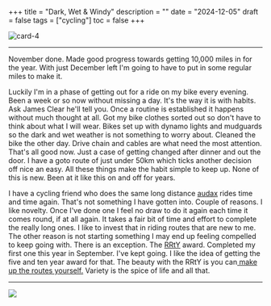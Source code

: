 +++
title = "Dark, Wet & Windy"
description = ""
date = "2024-12-05"
draft = false
tags = ["cycling"]
toc = false
+++

<img src="https://i.ibb.co/8gWGkLwS/card-4.png" alt="card-4" border="0">

***

November done. Made good progress towards getting 10,000 miles in for the year. With just December left I'm going to have to put in some regular miles to make it. 

Luckily I'm in a  phase of getting out for a ride on my bike every evening. Been a week or so now without missing a day. It's the way it is with habits. Ask James Clear he'll tell you. Once a routine is established it happens without much thought at all. Got my bike clothes sorted out so don't have to think about what I will wear. Bikes set up with dynamo lights and mudguards so the dark and wet weather is not something to worry about. Cleaned the bike the other day. Drive chain and cables are what need the most attention. That's all good now. Just a case of getting changed after dinner and out the door. I have a goto route of just under 50km which ticks another decision off nice an easy. All these things make the habit simple to keep up. None of this is new. Been at it like this on and off for years. 

I have a cycling friend who does the same long distance [audax](https://www.audax.uk) rides time and time again. That's not something I have gotten into. Couple of reasons. I like novelty. Once I've done one I feel no draw to do it again each time it comes round, if at all again. It takes a fair bit of time and effort to complete the really long ones. I like to invest that in riding routes that are new to me. The other reason is not starting something I may end up feeling compelled to keep going with. There is an exception. The [RRtY](https://www.audax.uk/results/rrty-roll-of-honour/) award. Completed my first one this year in September. I've kept going. I like the idea of getting the five and ten year award for that. The beauty with the RRtY is you can[ make up the routes yourself.](https://www.audax.uk/choose-a-ride/do-it-yourself-diy-events/) Variety is the spice of life and all that. 

---

<img style="display:block;margin:auto" src="https://i.ibb.co/Y8jKFCn/16421363.jpg">